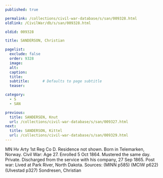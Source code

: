 ```yaml
---
published: true

permalink: /collections/civil-war-database/s/san/009328.html
oldlink: /CivilWar/db/s/san/009328.html

oldid: 009328

title: SANDERSON, Christian

pagelist:
  exclude: false
  order: 9328
  image: 
  alt:
  caption:
  title:
  subtitle:      # Defaults to page subtitle
  teaser:

category: 
  - S 
  - SAN

previous:
  title: SANDERSEN, Knut
  url: /collections/civil-war-database/s/san/009327.html  
next:
  title: SANDERSON, Kittel
  url: /collections/civil-war-database/s/san/009329.html   
---
```

MN Hv Arty 1st Reg Co D. Residence not shown. Born in Telemarken, Norway. Civil War: Age 27. Enrolled 5 Oct 1864. Mustered the same day. Private. Discharged from the service with his company, 27 Sep 1865. Post war: Lived at Park River, North Dakota. Sources: (MINN p585) (MCIW p622) (Ulvestad p327) &#147;Sondresen, Christian&#148;